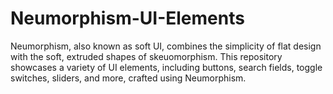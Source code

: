 # Neumorphism-UI-Elements
Neumorphism, also known as soft UI, combines the simplicity of flat design with the soft, extruded shapes of skeuomorphism. This repository showcases a variety of UI elements, including buttons, search fields, toggle switches, sliders, and more, crafted using Neumorphism.
